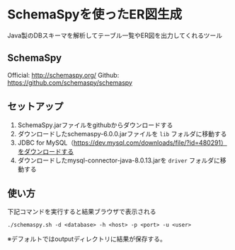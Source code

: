 SchemaSpyを使ったER図生成
===

Java製のDBスキーマを解析してテーブル一覧やER図を出力してくれるツール

## SchemaSpy

Official: http://schemaspy.org/
Github: https://github.com/schemaspy/schemaspy

## セットアップ

1. SchemaSpy.jarファイルをgithubからダウンロードする
2. ダウンロードしたschemaspy-6.0.0.jarファイルを `lib` フォルダに移動する
3. JDBC for MySQL（https://dev.mysql.com/downloads/file/?id=480291）をダウンロードする
4. ダウンロードしたmysql-connector-java-8.0.13.jarを `driver` フォルダに移動する

## 使い方

下記コマンドを実行すると結果ブラウザで表示される

```
./schemaspy.sh -d <database> -h <host> -p <port> -u <user>
```

※デフォルトではoutputディレクトリに結果が保存する。
